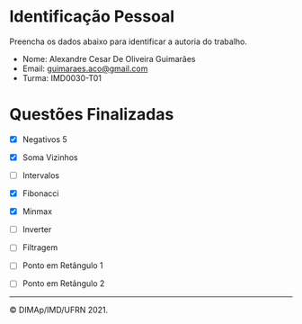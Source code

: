 ﻿# Identificação Pessoal

Preencha os dados abaixo para identificar a autoria do trabalho.

- Nome: Alexandre Cesar De Oliveira Guimarães
- Email: guimaraes.aco@gmail.com
- Turma: IMD0030-T01

# Questões Finalizadas

- [x] Negativos 5
- [x] Soma Vizinhos
- [ ] Intervalos
- [x] Fibonacci
- [x] Minmax
- [ ] Inverter
- [ ] Filtragem
- [ ] Ponto em Retângulo 1
- [ ] Ponto em Retângulo 2


--------
&copy; DIMAp/IMD/UFRN 2021.
